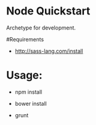 # Node Quickstart
Archetype for development.

#Requirements

- http://sass-lang.com/install

# Usage:

- npm install

- bower install

- grunt
